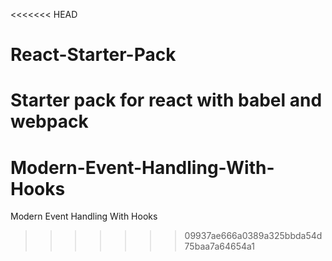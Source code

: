 <<<<<<< HEAD
# React-Starter-Pack
Starter pack for react with babel and webpack
=======
# Modern-Event-Handling-With-Hooks
Modern Event Handling With Hooks
>>>>>>> 09937ae666a0389a325bbda54d75baa7a64654a1
